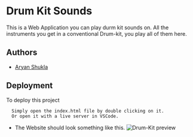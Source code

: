 
# Drum Kit Sounds

This is a Web Application you can play durm kit sounds on. All the instruments you get in a conventional Drum-kit, you play all of them here.


## Authors

- [Aryan Shukla](https://www.github.com/aryannewyork)


## Deployment

To deploy this project

```bash
  Simply open the index.html file by double clicking on it.
  Or open it with a live server in VSCode.
```

- The Website should look something like this.
![Drum-Kit preview](https://user-images.githubusercontent.com/79625246/174272836-bfa61cfb-04a5-497a-a0a0-39d478a6c321.jpg)
